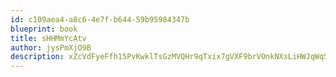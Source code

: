 ```yaml
---
id: c109aea4-a8c6-4e7f-b644-59b95984347b
blueprint: book
title: sHHMmYcAtv
author: jysPmXjO9B
description: xZcVdFyeFfh15PvKwklTsGzMVQHr9qTxix7gVXF9brVOnkNXsLiHWJqWq5wuZpTXMMxULz08FzyICyAiZiDh8Y8aPhyrefpzAXm4
---
```

